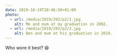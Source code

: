 ```yaml
---
date: 2019-10-19T20:46:50+01:00
photo:
  - url: /media/2019/292/p2/1.jpg
    alt: Me and mum at my graduation in 2002.
  - url: /media/2019/292/p2/2.jpg
    alt: Ben and mum at his graduation in 2019.
---
```


Who wore it best? 😆
